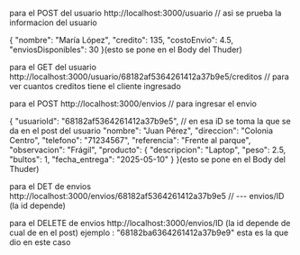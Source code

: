 para el POST del usuario
http://localhost:3000/usuario // asi se prueba la informacion del usuario

{
  "nombre": "María López",
  "credito": 135,
  "costoEnvio": 4.5,
  "enviosDisponibles": 30
}(esto se pone en el Body del Thuder)


para el GET del usuario
http://localhost:3000/usuario/68182af5364261412a37b9e5/creditos // para ver cuantos creditos tiene el cliente ingresado



para el POST
http://localhost:3000/envios // para ingresar el envio 

{
  "usuarioId": "68182af5364261412a37b9e5", // en esa iD se toma la que se da en el post del usuario
  "nombre": "Juan Pérez",
  "direccion": "Colonia Centro",
  "telefono": "71234567",
  "referencia": "Frente al parque",
  "observacion": "Frágil",
  "producto": {
    "descripcion": "Laptop",
    "peso": 2.5,
    "bultos": 1,
    "fecha_entrega": "2025-05-10"
  }
}(esto se pone en el Body del Thuder)

para el DET de envios
http://localhost:3000/envios/68182af5364261412a37b9e5  //   --- envios/ID (la id depende)

para el DELETE de envios 
http://localhost:3000/envios/ID (la id depende de cual de en el post)
ejemplo : "68182ba6364261412a37b9e9" esta es la que dio en este caso 

